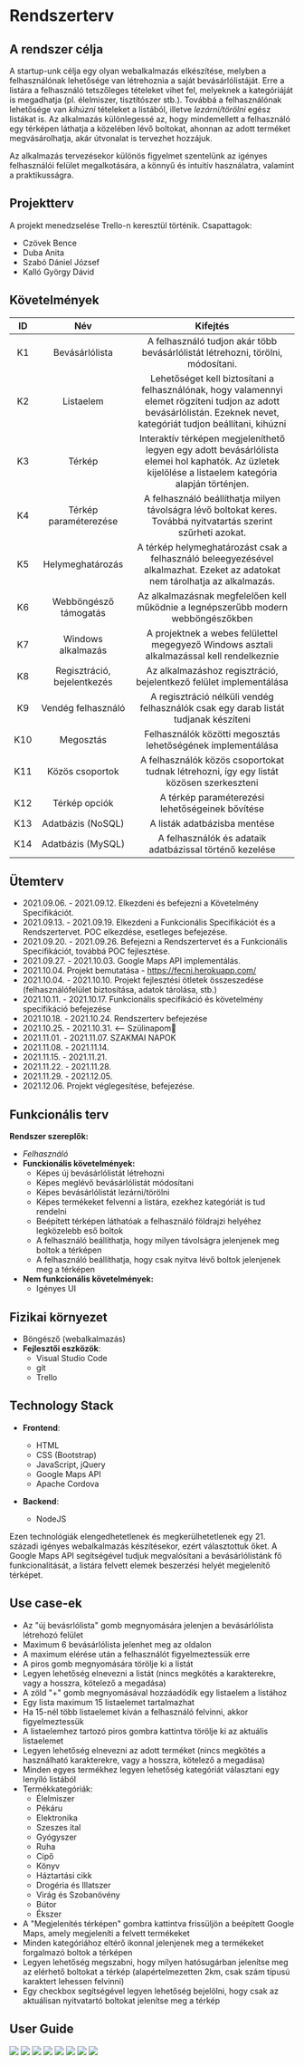 # Rendszerterv

## A rendszer célja
A startup-unk célja egy olyan webalkalmazás elkészítése, melyben a felhasználónak lehetősége van létrehoznia a saját bevásárlólistáját. Erre a listára a felhasználó tetszőleges tételeket vihet fel, melyeknek a kategóriáját is megadhatja (pl. élelmiszer, tisztítószer stb.). Továbbá a felhasználónak lehetősége van *kihúzni* tételeket a listából, illetve *lezárni/törölni* egész listákat is. Az alkalmazás különlegessé az, hogy mindemellett a felhasználó egy térképen láthatja a közelében lévő boltokat, ahonnan az adott terméket megvásárolhatja, akár útvonalat is tervezhet hozzájuk. 

Az alkalmazás tervezésekor különös figyelmet szentelünk az igényes felhasználói felület megalkotására, a könnyű és intuitív használatra, valamint a praktikusságra.

## Projektterv
A projekt menedzselése Trello-n keresztül történik.
Csapattagok:
 - Czövek Bence
 - Duba Anita
 - Szabó Dániel József
 - Kalló György Dávid
 
## Követelmények
 |  ID |  Név  | Kifejtés |
|:-----:|:-----:|:---------:|
| K1  | Bevásárlólista | A felhasználó tudjon akár több bevásárlólistát létrehozni, törölni, módosítani.|
| K2 | Listaelem | Lehetőséget kell biztosítani a felhasználónak, hogy valamennyi elemet rögzíteni tudjon az adott bevásárlólistán. Ezeknek nevet, kategóriát tudjon beállítani, kihúzni |
| K3 | Térkép | Interaktív térképen megjeleníthető legyen egy adott bevásárlólista elemei hol kaphatók. Az üzletek kijelölése a listaelem kategória alapján történjen. |
| K4 | Térkép paraméterezése | A felhasználó beállíthatja milyen távolságra lévő boltokat keres. Továbbá nyitvatartás szerint szűrheti azokat. |
| K5 | Helymeghatározás | A térkép helymeghatározást csak a felhasználó beleegyezésével alkalmazhat. Ezeket az adatokat nem tárolhatja az alkalmazás. |
| K6 | Webböngésző támogatás | Az alkalmazásnak megfelelően kell működnie a legnépszerűbb modern webböngészőkben |
| K7 | Windows alkalmazás | A projektnek a webes felülettel megegyező Windows asztali alkalmazással kell rendelkeznie |
| K8 | Regisztráció, bejelentkezés | Az alkalmazáshoz regisztráció, bejelentkező felület implementálása |
| K9 | Vendég felhasználó | A regisztráció nélküli vendég felhasználók csak egy darab listát tudjanak készíteni |
| K10 | Megosztás | Felhasználók közötti megosztás lehetőségének implementálása |
| K11 | Közös csoportok | A felhasználók közös csoportokat tudnak létrehozni, így egy listát közösen szerkeszteni |
| K12 | Térkép opciók | A térkép paraméterezési lehetőségeinek bővítése |
| K13 | Adatbázis (NoSQL) | A listák adatbázisba mentése | 
| K14 | Adatbázis (MySQL) | A felhasználók és adataik adatbázissal történő kezelése |

## Ütemterv
- 2021.09.06. - 2021.09.12. Elkezdeni és befejezni a Követelmény Specifikációt.
- 2021.09.13. - 2021.09.19. Elkezdeni a Funkcionális Specifikációt és a Rendszertervet. POC elkezdése, esetleges befejezése.
- 2021.09.20. - 2021.09.26. Befejezni a Rendszertervet és a Funkcionális Specifikációt, továbbá POC fejlesztése.
- 2021.09.27. - 2021.10.03. Google Maps API implementálás.
- 2021.10.04. Projekt bemutatása - https://fecni.herokuapp.com/
- 2021.10.04. - 2021.10.10. Projekt fejlesztési ötletek összeszedése (felhasználófelület biztosítása, adatok tárolása, stb.)
- 2021.10.11. - 2021.10.17. Funkcionális specifikáció és követelmény specifikáció befejezése
- 2021.10.18. - 2021.10.24. Rendszerterv befejezése
- 2021.10.25. - 2021.10.31. <-- Szülinapom🥳 
- 2021.11.01. - 2021.11.07. SZAKMAI NAPOK
- 2021.11.08. - 2021.11.14.
- 2021.11.15. - 2021.11.21.
- 2021.11.22. - 2021.11.28.
- 2021.11.29. - 2021.12.05.
- 2021.12.06. Projekt véglegesítése, befejezése.

## Funkcionális terv

**Rendszer szereplők:**
- *Felhasználó*
 - **Funckionális követelmények:**
	 - Képes új bevásárlólistát létrehozni
	 - Képes meglévő bevásárlólistát módosítani
	 - Képes bevásárlólistát lezárni/törölni
	 - Képes termékeket felvenni a listára, ezekhez kategóriát is tud rendelni
	 - Beépített térképen láthatóak a felhasználó földrajzi helyéhez legközelebb eső boltok
	 - A felhasználó beállíthatja, hogy milyen távolságra jelenjenek meg boltok a térképen
	 - A felhasználó beállíthatja, hogy csak nyitva lévő boltok jelenjenek meg a térképen
- **Nem funkcionális követelmények:**
	- Igényes UI

## Fizikai környezet

 - Böngésző (webalkalmazás)
 - **Fejlesztői eszközök**:
	 - Visual Studio Code
	 - git
	 - Trello

## Technology Stack

- **Frontend**:
	- HTML
	- CSS (Bootstrap)
	- JavaScript, jQuery
	- Google Maps API
	- Apache Cordova

- **Backend**:
	- NodeJS
	
Ezen technológiák elengedhetetlenek és megkerülhetetlenek egy 21. századi igényes webalkalmazás készítésekor, ezért választottuk őket. A Google Maps API segítségével tudjuk megvalósítani a bevásárlólistánk fő funkcionalitását, a listára felvett elemek beszerzési helyét megjelenítő térképet.

## Use case-ek

- Az "új bevásrlólista" gomb megnyomására jelenjen a bevásárlólista létrehozó felület
- Maximum 6 bevásárlólista jelenhet meg az oldalon
- A maximum elérése után a felhasználót figyelmeztessük erre
- A piros gomb megnyomására törölje ki a listát
- Legyen lehetőség elnevezni a listát (nincs megkötés a karakterekre, vagy a hosszra, kötelező a megadása)
- A zöld "+" gomb megnyomásával hozzáadódik egy listaelem a listához
- Egy lista maximum 15 listaelemet tartalmazhat
- Ha 15-nél több listaelemet kíván a felhasználó felvinni, akkor figyelmeztessük
- A listaelemhez tartozó piros gombra kattintva törölje ki az aktuális listaelemet
- Legyen lehetőség elnevezni az adott terméket (nincs megkötés a használható karakterekre, vagy a hosszra, kötelező a megadása)
- Minden egyes termékhez legyen lehetőség kategóriát választani egy lenyíló listából
- Termékkategóriák:
	- Élelmiszer
	- Pékáru
	- Elektronika
	- Szeszes ital
	- Gyógyszer
	- Ruha
	- Cipő
	- Könyv
	- Háztartási cikk
	- Drogéria és Illatszer
	- Virág és Szobanövény
	- Bútor
	- Ékszer
- A "Megjelenítés térképen" gombra kattintva frissüljön a beépített Google Maps, amely megjeleníti a felvett termékeket
- Minden kategóriához eltérő ikonnal jelenjenek meg a termékeket forgalmazó boltok a térképen
- Legyen lehetőség megszabni, hogy milyen hatósugárban jelenítse meg az elérhető boltokat a térkép (alapértelmezetten 2km, csak szám típusú karaktert lehessen felvinni)
- Egy checkbox segítségével legyen lehetőség bejelölni, hogy csak az aktuálisan nyitvatartó boltokat jelenítse meg a térkép


## User Guide

<img src="/Documentation/img/fecni_01.png">
<img src="/Documentation/img/fecni_02.png">
<img src="/Documentation/img/fecni_03.png">
<img src="/Documentation/img/fecni_04.png">
<img src="/Documentation/img/fecni_05.png">
<img src="/Documentation/img/fecni_06.png">
<img src="/Documentation/img/fecni_07v2.png">
<img src="/Documentation/img/fecni_08.png">

